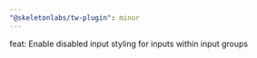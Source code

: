 ```yaml
---
"@skeletonlabs/tw-plugin": minor
---
```


feat: Enable disabled input styling for inputs within input groups
